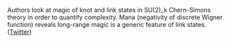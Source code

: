 
Authors look at magic of knot and link states in SU(2)_k Chern-Simons theory in order to quantify complexity. Mana (negativity of discrete Wigner function) reveals long-range magic is a generic feature of link states. ([Twitter](https://twitter.com/JoshuahHeath/status/1324448142289494018))

